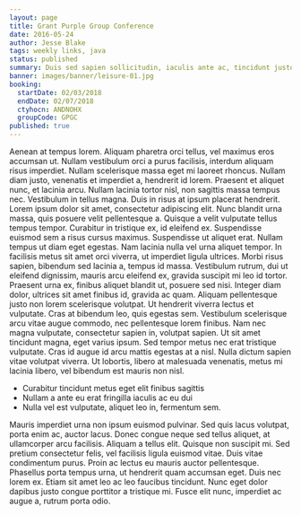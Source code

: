 ```yaml
---
layout: page
title: Grant Purple Group Conference
date: 2016-05-24
author: Jesse Blake
tags: weekly links, java
status: published
summary: Duis sed sapien sollicitudin, iaculis ante ac, tincidunt justo.
banner: images/banner/leisure-01.jpg
booking:
  startDate: 02/03/2018
  endDate: 02/07/2018
  ctyhocn: ANDNOHX
  groupCode: GPGC
published: true
---
```

Aenean at tempus lorem. Aliquam pharetra orci tellus, vel maximus eros accumsan ut. Nullam vestibulum orci a purus facilisis, interdum aliquam risus imperdiet. Nullam scelerisque massa eget mi laoreet rhoncus. Nullam diam justo, venenatis et imperdiet a, hendrerit id lorem. Praesent et aliquet nunc, et lacinia arcu. Nullam lacinia tortor nisl, non sagittis massa tempus nec. Vestibulum in tellus magna. Duis in risus at ipsum placerat hendrerit. Lorem ipsum dolor sit amet, consectetur adipiscing elit. Nunc blandit urna massa, quis posuere velit pellentesque a. Quisque a velit vulputate tellus tempus tempor. Curabitur in tristique ex, id eleifend ex. Suspendisse euismod sem a risus cursus maximus. Suspendisse ut aliquet erat. Nullam tempus ut diam eget egestas.
Nam lacinia nulla vel urna aliquet tempor. In facilisis metus sit amet orci viverra, ut imperdiet ligula ultrices. Morbi risus sapien, bibendum sed lacinia a, tempus id massa. Vestibulum rutrum, dui ut eleifend dignissim, mauris arcu eleifend ex, gravida suscipit mi leo id tortor. Praesent urna ex, finibus aliquet blandit ut, posuere sed nisi. Integer diam dolor, ultrices sit amet finibus id, gravida ac quam. Aliquam pellentesque justo non lorem scelerisque volutpat. Ut hendrerit viverra lectus et vulputate. Cras at bibendum leo, quis egestas sem. Vestibulum scelerisque arcu vitae augue commodo, nec pellentesque lorem finibus. Nam nec magna vulputate, consectetur sapien in, volutpat sapien. Ut sit amet tincidunt magna, eget varius ipsum. Sed tempor metus nec erat tristique vulputate. Cras id augue id arcu mattis egestas at a nisl. Nulla dictum sapien vitae volutpat viverra. Ut lobortis, libero at malesuada venenatis, metus mi lacinia libero, vel bibendum est mauris non nisl.

* Curabitur tincidunt metus eget elit finibus sagittis
* Nullam a ante eu erat fringilla iaculis ac eu dui
* Nulla vel est vulputate, aliquet leo in, fermentum sem.

Mauris imperdiet urna non ipsum euismod pulvinar. Sed quis lacus volutpat, porta enim ac, auctor lacus. Donec congue neque sed tellus aliquet, at ullamcorper arcu facilisis. Aliquam a tellus elit. Quisque non suscipit mi. Sed pretium consectetur felis, vel facilisis ligula euismod vitae. Duis vitae condimentum purus. Proin ac lectus eu mauris auctor pellentesque. Phasellus porta tempus urna, ut hendrerit quam accumsan eget. Duis nec lorem ex. Etiam sit amet leo ac leo faucibus tincidunt. Nunc eget dolor dapibus justo congue porttitor a tristique mi. Fusce elit nunc, imperdiet ac augue a, rutrum porta odio.
